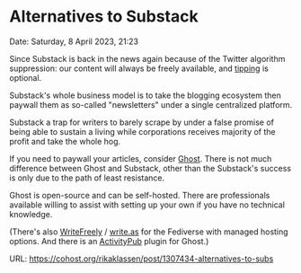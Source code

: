 # Alternatives to Substack

Date: Saturday, 8 April 2023, 21:23

Since Substack is back in the news again because of the Twitter algorithm suppression: our content will always be freely available, and [tipping](https://paypal.me/bglamours) is optional.

Substack's whole business model is to take the blogging ecosystem then paywall them as so-called "newsletters" under a single centralized platform.

Substack a trap for writers to barely scrape by under a false promise of being able to sustain a living while corporations receives majority of the profit and take the whole hog.

If you need to paywall your articles, consider [Ghost](https://ghost.org). There is not much difference between Ghost and Substack, other than the Substack's success is only due to the path of least resistance.

Ghost is open-source and can be self-hosted. There are professionals available willing to assist with setting up your own if you have no technical knowledge.

(There's also [WriteFreely](https://writefreely.org/) / [write.as](https://write.as/writefreely) for the Fediverse with managed hosting options. And there is an [ActivityPub](https://codeberg.org/quigs/ghostcms-activitypub) plugin for Ghost.)

URL: https://cohost.org/rikaklassen/post/1307434-alternatives-to-subs
<!--
If you apperciate the blog post, please consider contributing to the puppy fund: https://www.paypal.me/bglamours.
-->
